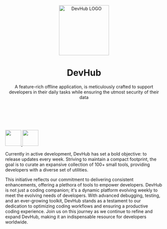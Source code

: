 <div align="center">
	<br />
	<br />
	<img src="https://github.com/jaywcjlove/DevHub/assets/1680273/79875917-cf90-42d1-bfd9-f2eec4664130" alt="DevHub LOGO" width="160" height="160">
	<h1>DevHub</h1>
	<p>
		A feature-rich offline application, is meticulously crafted to support developers in their daily tasks while ensuring the utmost security of their data
	</p>
	<br />
	<br />
</div>
<br />
<br />

<p>
<a target="_blank" href="https://apps.apple.com/app/devhub/id6476452351">
  <img src="https://jaywcjlove.github.io/sb/download/white-appstore.svg" height="51">
</a>
<a target="_blank" href="https://www.producthunt.com/posts/devhub-6?utm_source=badge-featured&amp;utm_medium=badge&amp;utm_souce=badge-devhub-6">
  <img src="https://api.producthunt.com/widgets/embed-image/v1/featured.svg?post_id=436362&amp;theme=dark" height="51">
</a>
</p>

Currently in active development, DevHub has set a bold objective: to release updates every week. Striving to maintain a compact footprint, the goal is to curate an expansive collection of 100+ small tools, providing developers with a diverse set of utilities.

This initiative reflects our commitment to delivering consistent enhancements, offering a plethora of tools to empower developers. DevHub is not just a coding companion; it's a dynamic platform evolving weekly to meet the evolving needs of developers. With advanced debugging, testing, and an ever-growing toolkit, DevHub stands as a testament to our dedication to optimizing coding workflows and ensuring a productive coding experience. Join us on this journey as we continue to refine and expand DevHub, making it an indispensable resource for developers worldwide.
